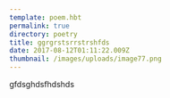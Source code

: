 ```yaml
---
template: poem.hbt
permalink: true
directory: poetry
title: ggrgrstsrrstrshfds
date: 2017-08-12T01:11:22.009Z
thumbnail: /images/uploads/image77.png
---
```

gfdsghdsfhdshds
